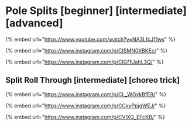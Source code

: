 # Pole Splits \[beginner] \[intermediate] \[advanced]

{% embed url="https://www.youtube.com/watch?v=NA3LfcJ11ws" %}

{% embed url="https://www.instagram.com/p/CISMN0XBKEc/" %}

{% embed url="https://www.instagram.com/p/CIGf1UahL3Q/" %}

## Split Roll Through \[intermediate] \[choreo trick]

{% embed url="https://www.instagram.com/p/CL_WGvkBfE9/" %}

{% embed url="https://www.instagram.com/p/CCxyPpjgWEJ/" %}

{% embed url="https://www.instagram.com/p/CVlXG_EFcKB/" %}

